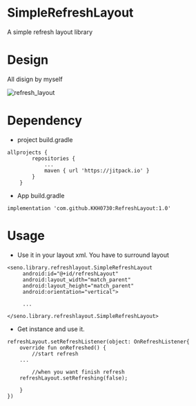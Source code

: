 # SimpleRefreshLayout
A simple refresh layout library   


# Design
All disign by myself

![refresh_layout](https://user-images.githubusercontent.com/66052075/104601438-98f60600-56bd-11eb-9926-df5e720a8d92.gif)



# Dependency   
- project build.gradle
```
allprojects {
		repositories {
			...
			maven { url 'https://jitpack.io' }
		}
	}
```

- App build.gradle
```
implementation 'com.github.KKH0730:RefreshLayout:1.0'
```



# Usage
- Use it in your layout xml.
You have to surround layout 
```
<seno.library.refreshlayout.SimpleRefreshLayout
     android:id="@+id/refreshLayout"
     android:layout_width="match_parent"
     android:layout_height="match_parent"
     android:orientation="vertical">
				
     ...
				
</seno.library.refreshlayout.SimpleRefreshLayout>
```



- Get instance and use it.
```
refreshLayout.setRefreshListener(object: OnRefreshListener{
    override fun onRefreshed() {
		//start refresh    
    ...
		
		//when you want finish refresh
    refreshLayout.setRefreshing(false);
		
    }
})
```



